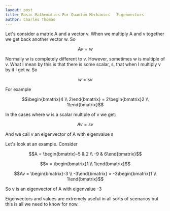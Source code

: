 ```yaml
---
layout: post
title: Basic Mathematics For Quantum Mechanics - Eigenvectors
author: Charles Thomas
---
```


Let's consider a matrix A and a vector v. When we multiply A and v together we get back another vector w. So 

$$Av = w$$

Normally w is completely different to v. However, sometimes w is multiple of v. What I mean by this is that there is some scalar, s, that when I multiply v by it I get w. So

$$w = sv$$

For example

$$\begin{bmatrix}4 \\ 2\end{bmatrix} = 2\begin{bmatrix}2 \\ 1\end{bmatrix}$$

In the cases where w is a scalar multiple of v we get:

$$Av = sv$$

And we call v an eigenvector of A with eigenvalue s

Let's look at an example. Consider

$$A = \begin{bmatrix}-5 & 2 \\ -9 & 6\end{bmatrix}$$

$$v = \begin{bmatrix}1 \\ 1\end{bmatrix}$$

$$Av = \begin{bmatrix}-3 \\ -3\end{bmatrix} = -3\begin{bmatrix}1 \\ 1\end{bmatrix}$$

So v is an eigenvector of A with eigenvalue -3

Eigenvectors and values are extremely useful in all sorts of scenarios but this is all we need to know for now.
